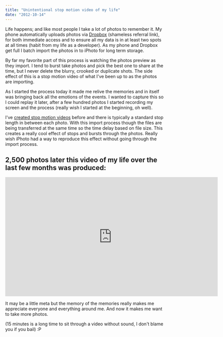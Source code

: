```yaml
---
title: "Unintentional stop motion video of my life"
date: "2012-10-14"
---
```


Life happens; and like most people I take a lot of photos to remember it. My phone automatically uploads photos via [Dropbox](http://db.tt/mUdpmmG) (shameless referral link), for both immediate access and to ensure all my data is in at least two spots at all times (habit from my life as a developer). As my phone and Dropbox get full I batch import the photos in to iPhoto for long term storage.

By far my favorite part of this process is watching the photos preview as they import. I tend to burst take photos and pick the best one to share at the time, but I never delete the blurry, crooked or duplicate shots. The side effect of this is a stop motion video of what I've been up to as the photos are importing.

As I started the process today it made me relive the memories and in itself was bringing back all the emotions of the events. I wanted to capture this so I could replay it later, after a few hundred photos I started recording my screen and the process (really wish I started at the beginning, oh well).

I've [created stop motion videos](http://nickdenardis.com/2011/08/15/time-lapse-from-the-suburbs-to-the-city-detroit/ "Time lapse: From the suburbs to the city – Detroit") before and there is typically a standard stop length in between each photo. With this import process though the files are being transferred at the same time so the time delay based on file size. This creates a really cool effect of stops and bursts through the photos. Really wish iPhoto had a way to reproduce this effect without going through the import process.

## 2,500 photos later this video of my life over the last few months was produced:

<iframe src="http://player.vimeo.com/video/51391689?title=1&amp;byline=1&amp;portrait=1" frameborder="0" width="675" height="378"></iframe>

It may be a little meta but the memory of the memories really makes me appreciate everyone and everything around me. And now it makes me want to take more photos.

(15 minutes is a long time to sit through a video without sound, I don't blame you if you bail) :P
